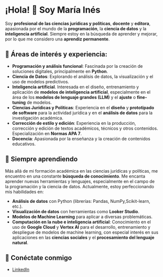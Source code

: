 # ¡Hola! 👋 Soy María Inés

Soy **profesional de las ciencias jurídicas y políticas**, **docente** y **editora**, apasionada por el mundo de la **programación**, la **ciencia de datos** y la **inteligencia artificial**. Siempre estoy en la búsqueda de aprender y mejorar, por lo que me considero una **aprendiz permanente**.

## 🧠 Áreas de interés y experiencia:

- **Programación y análisis funcional**: Fascinada por la creación de soluciones digitales, principalmente en **Python**.
- **Ciencia de Datos**: Explorando el análisis de datos, la visualización y el uso de modelos predictivos.
- **Inteligencia artificial**. Interesada en el diseño, entrenamiento y aplicación de **modelos de inteligencia artificial**, especialmente en el área de los **modelos de lenguaje grandes (LLM)** y el **ajuste** o **fine-tuning** de modelos.
- **Ciencias Jurídicas y Políticas**: Experiencia en el **diseño** y **prototipado de software** para la actividad jurídica y en el **análisis de datos** para la investigación académica.
- **Corrección de estilo y edición**: Experiencia en la producción, corrección y edición de textos académicos, técnicos y otros contenidos. Especialización en **Normas APA 7**.
- **Docencia**: Apasionada por la enseñanza y la creación de contenidos educativos.

## 🌱 Siempre aprendiendo

Más allá de mi formación académica en las ciencias jurídicas y políticas, me encuentro en una constante **búsqueda de conocimiento**. Me encanta aprender nuevas herramientas y lenguajes, especialmente en el campo de la programación y la ciencia de datos. Actualmente, estoy perfeccionando mis habilidades en:

- **Análisis de datos** con Python (librerías: Pandas, NumPy,Scikit-learn, etc.).
- **Visualización de datos** con herramientas como **Looker Studio**.
- **Modelos de Machine Learning** para aplicar a diversas problemáticas.
- **Computación en la nube e inteligencia artificial**: Conocimiento en el uso de **Google Cloud** y **Vertex AI** para el desarrollo, entrenamiento y despliegue de modelos de machine learning, con especial interés en sus aplicaciones en las **ciencias sociales** y el **procesamiento del lenguaje natural**.

## 🔗 Conéctate conmigo
- [LinkedIn](https://www.linkedin.com/in/mariainesabarrateguif)
